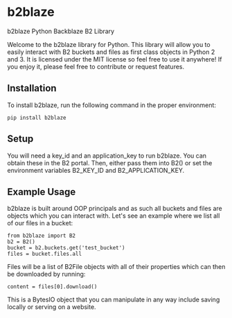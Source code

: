 # b2blaze
b2blaze Python Backblaze B2 Library

Welcome to the b2blaze library for Python. This library will allow you to easily interact with B2 buckets and files as first class objects in Python 2 and 3. It is licensed under the MIT license so feel free to use it anywhere! If you enjoy it, please feel free to contribute or request features.

## Installation

To install b2blaze, run the following command in the proper environment:

```
pip install b2blaze
```

## Setup

You will need a key_id and an application_key to run b2blaze. You can obtain these in the B2 portal. Then, either pass them into B2() or set the environment variables B2_KEY_ID and B2_APPLICATION_KEY.

## Example Usage

b2blaze is built around OOP principals and as such all buckets and files are objects which you can interact with. Let's see an example where we list all of our files in a bucket:

```
from b2blaze import B2
b2 = B2()
bucket = b2.buckets.get('test_bucket')
files = bucket.files.all
```

Files will be a list of B2File objects with all of their properties which can then be downloaded by running:

```
content = files[0].download()
```

This is a BytesIO object that you can manipulate in any way include saving locally or serving on a website.
